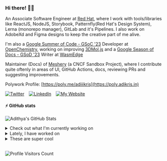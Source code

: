 ### Hi there! 👋🏻
  
An Associate Software Engineer at [Red Hat](https://www.redhat.com), where I work with tools/libraries like ReactJS, NodeJS, Storybook, Patternfly(Red Hat's Design System), Lerna (monorepo manager), GitLab and it's Pipelines. I also work on AdobeXd and Figma designs to keep the creative part of me alive.

I'm also a [Google Summer of Code - GSoC '23](https://summerofcode.withgoogle.com/) Developer at [OpenChemistry](https://openchemistry.org), working on improving [3DMol.js](https://github.com/3dmol/3Dmol.js) and a [Google Season of Docs - GSoD '23](https://developers.google.com/season-of-docs) Writer at [WasmEdge](https://github.com/WasmEdge)

Maintainer (Docs) of [Meshery](https://github.com/meshery) (a CNCF Sandbox Project), where I contribute quite oftenly in areas of UI, GitHub Actions, docs, reviewing PRs and suggesting improvements.

Polywork Profile: [https://poly.me/adiiikris](https://poly.adikris.in)

[![Twitter](https://img.shields.io/badge/-@adii_kris-%231DA1F2?style=for-the-badge&logo=twitter&logoColor=ffffff)](https:/twitter.adikris.in) &ensp;
[![LinkedIn](https://img.shields.io/badge/-Adithya%20Krishna-%230A67C3?style=for-the-badge&logo=linkedin&logoColor=ffffff)](https://linkedin.adikris.in/) &ensp;
[![My Website](https://img.shields.io/badge/-My%20Website-%230A67C3?style=for-the-badge)](https://adikris.in/)

#### ⚡️ GitHub stats

![Adithya's GitHub Stats](https://github-readme-stats.vercel.app/api?username=adithyaakrishna&show_icons=true&hide_border=true&title_color=fff&icon_color=79ff97&text_color=9f9f9f&bg_color=151515)


<details>
  <summary>Check out what I'm currently working on</summary>
  
  - [3dmol/3Dmol.js](https://github.com/3dmol/3Dmol.js) - WebGL accelerated JavaScript molecular graphics library (1 day ago)
  - [adithyaakrishna/jss](https://github.com/adithyaakrishna/jss) - JSS - JavaScript Stuff (1 day ago)
  - [WasmEdge/docs](https://github.com/WasmEdge/docs) -  (2 days ago)
  - [adithyaakrishna/vegapay](https://github.com/adithyaakrishna/vegapay) -  (1 week ago)
  - [the-test-trove/the-test-trove.github.io](https://github.com/the-test-trove/the-test-trove.github.io) - The T3Con Website (2 weeks ago)
</details>

<details>
  <summary>Lately, I have worked on</summary>
  
  - [Added Dependency Review Workflow](https://github.com/3dmol/3Dmol.js/pull/700) on [3dmol/3Dmol.js](https://github.com/3dmol/3Dmol.js) (2 days ago)
  - [Updated Types for Parsers and Parser Utils](https://github.com/3dmol/3Dmol.js/pull/699) on [3dmol/3Dmol.js](https://github.com/3dmol/3Dmol.js) (3 days ago)
  - [Updated Types for WebGL Math Utils](https://github.com/3dmol/3Dmol.js/pull/698) on [3dmol/3Dmol.js](https://github.com/3dmol/3Dmol.js) (3 days ago)
  - [Updated Types For WebGL Shaders](https://github.com/3dmol/3Dmol.js/pull/697) on [3dmol/3Dmol.js](https://github.com/3dmol/3Dmol.js) (3 days ago)
  - [Updated Webpack Config Files &amp; Add Citation File](https://github.com/3dmol/3Dmol.js/pull/695) on [3dmol/3Dmol.js](https://github.com/3dmol/3Dmol.js) (4 days ago)
</details>

<details>
  <summary>These are super cool</summary>
  
  - [deepchem/deepchem](https://github.com/deepchem/deepchem) - Democratizing Deep-Learning for Drug Discovery, Quantum Chemistry, Materials Science and Biology (today)
  - [napi-rs/napi-rs](https://github.com/napi-rs/napi-rs) - A framework for building compiled Node.js add-ons in Rust via Node-API (2 days ago)
  - [KhronosGroup/WebGL](https://github.com/KhronosGroup/WebGL) - The Official Khronos WebGL Repository (4 days ago)
  - [openfaas/faas](https://github.com/openfaas/faas) - OpenFaaS - Serverless Functions Made Simple (6 days ago)
  - [ueberdosis/tiptap](https://github.com/ueberdosis/tiptap) - The headless editor framework for web artisans. (2 weeks ago)
</details>

<br> 

![Profile Visitors Count](https://profile-counter.glitch.me/adithyaakrishna/count.svg)
